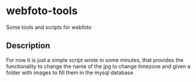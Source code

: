 # webfoto-tools
Some tools and scripts for webfoto

## Description

For now it is just a simple script wrote in some minutes, that provides the functionality to change the name of the jpg to change timezone and given a folder with images to fill them in the mysql database
